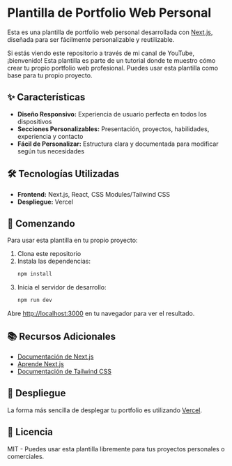 # Plantilla de Portfolio Web Personal

Esta es una plantilla de portfolio web personal desarrollada con [Next.js](https://nextjs.org), diseñada para ser fácilmente personalizable y reutilizable.

Si estás viendo este repositorio a través de mi canal de YouTube, ¡bienvenido! Esta plantilla es parte de un tutorial donde te muestro cómo crear tu propio portfolio web profesional. Puedes usar esta plantilla como base para tu propio proyecto.

## ✨ Características

-   **Diseño Responsivo:** Experiencia de usuario perfecta en todos los dispositivos
-   **Secciones Personalizables:** Presentación, proyectos, habilidades, experiencia y contacto
-   **Fácil de Personalizar:** Estructura clara y documentada para modificar según tus necesidades

## 🛠️ Tecnologías Utilizadas

-   **Frontend:** Next.js, React, CSS Modules/Tailwind CSS
-   **Despliegue:** Vercel

## 🚀 Comenzando

Para usar esta plantilla en tu propio proyecto:

1. Clona este repositorio
2. Instala las dependencias:
    ```bash
    npm install
    ```
3. Inicia el servidor de desarrollo:
    ```bash
    npm run dev
    ```

Abre [http://localhost:3000](http://localhost:3000) en tu navegador para ver el resultado.

## 📚 Recursos Adicionales

-   [Documentación de Next.js](https://nextjs.org/docs)
-   [Aprende Next.js](https://nextjs.org/learn)
-   [Documentación de Tailwind CSS](https://tailwindcss.com/docs)

## 🚀 Despliegue

La forma más sencilla de desplegar tu portfolio es utilizando [Vercel](https://vercel.com/new?utm_medium=default-template&filter=next.js&utm_source=create-next-app&utm_campaign=create-next-app-readme).

## 📝 Licencia

MIT - Puedes usar esta plantilla libremente para tus proyectos personales o comerciales.

